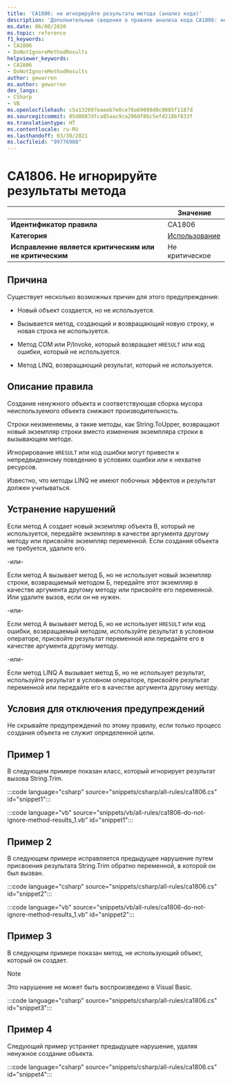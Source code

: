 ```yaml
---
title: 'CA1806: не игнорируйте результаты метода (анализ кода)'
description: 'Дополнительные сведения о правиле анализа кода CA1806: не игнорируйте результаты метода'
ms.date: 06/08/2020
ms.topic: reference
f1_keywords:
- CA1806
- DoNotIgnoreMethodResults
helpviewer_keywords:
- CA1806
- DoNotIgnoreMethodResults
author: gewarren
ms.author: gewarren
dev_langs:
- CSharp
- VB
ms.openlocfilehash: c5a132697eaeeb7e0ce70a69099d0c0085f1187d
ms.sourcegitcommit: 05d0087dfca85aac9ca2960f86c5efd218bf833f
ms.translationtype: HT
ms.contentlocale: ru-RU
ms.lasthandoff: 03/30/2021
ms.locfileid: "99776908"
---
```

# <a name="ca1806-do-not-ignore-method-results"></a>CA1806. Не игнорируйте результаты метода

| | Значение |
|-|-|
| **Идентификатор правила** |CA1806|
| **Категория** |[Использование](usage-warnings.md)|
| **Исправление является критическим или не критическим** |Не критическое|

## <a name="cause"></a>Причина

Существует несколько возможных причин для этого предупреждения:

- Новый объект создается, но не используется.

- Вызывается метод, создающий и возвращающий новую строку, и новая строка не используется.

- Метод COM или P/Invoke, который возвращает `HRESULT` или код ошибки, который не используется.

- Метод LINQ, возвращающий результат, который не используется.

## <a name="rule-description"></a>Описание правила

Создание ненужного объекта и соответствующая сборка мусора неиспользуемого объекта снижают производительность.

Строки неизменяемы, а такие методы, как String.ToUpper, возвращают новый экземпляр строки вместо изменения экземпляра строки в вызывающем методе.

Игнорирование `HRESULT` или код ошибки могут привести к непредвиденному поведению в условиях ошибки или к нехватке ресурсов.

Известно, что методы LINQ не имеют побочных эффектов и результат должен учитываться.

## <a name="how-to-fix-violations"></a>Устранение нарушений

Если метод A создает новый экземпляр объекта B, который не используется, передайте экземпляр в качестве аргумента другому методу или присвойте экземпляр переменной. Если создания объекта не требуется, удалите его.

-или-

Если метод А вызывает метод Б, но не использует новый экземпляр строки, возвращаемый методом Б, передайте этот экземпляр в качестве аргумента другому методу или присвойте его переменной. Или удалите вызов, если он не нужен.

-или-

Если метод A вызывает метод Б, но не использует `HRESULT` или код ошибки, возвращаемый методом, используйте результат в условном операторе, присвойте результат переменной или передайте его в качестве аргумента другому методу.

-или-

Если метод LINQ A вызывает метод Б, но не использует результат, используйте результат в условном операторе, присвойте результат переменной или передайте его в качестве аргумента другому методу.

## <a name="when-to-suppress-warnings"></a>Условия для отключения предупреждений

Не скрывайте предупреждений по этому правилу, если только процесс создания объекта не служит определенной цели.

## <a name="example-1"></a>Пример 1

В следующем примере показан класс, который игнорирует результат вызова String.Trim.

:::code language="csharp" source="snippets/csharp/all-rules/ca1806.cs" id="snippet1":::

:::code language="vb" source="snippets/vb/all-rules/ca1806-do-not-ignore-method-results_1.vb" id="snippet1":::

## <a name="example-2"></a>Пример 2

В следующем примере исправляется предыдущее нарушение путем присвоения результата String.Trim обратно переменной, в которой он был вызван.

:::code language="csharp" source="snippets/csharp/all-rules/ca1806.cs" id="snippet2":::

:::code language="vb" source="snippets/vb/all-rules/ca1806-do-not-ignore-method-results_1.vb" id="snippet2":::

## <a name="example-3"></a>Пример 3

В следующем примере показан метод, не использующий объект, который он создает.

> [!NOTE]
> Это нарушение не может быть воспроизведено в Visual Basic.

:::code language="csharp" source="snippets/csharp/all-rules/ca1806.cs" id="snippet3":::

## <a name="example-4"></a>Пример 4

Следующий пример устраняет предыдущее нарушение, удаляя ненужное создание объекта.

:::code language="csharp" source="snippets/csharp/all-rules/ca1806.cs" id="snippet4":::

<!-- Examples don't exist for the following...

The following example shows a method that ignores the error code that the native method GetShortPathName returns.

The following example fixes the previous violation by checking the error code and throwing an exception when the call fails.
-->
